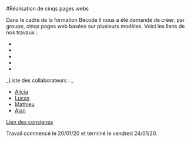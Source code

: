 #Réalisation de cinqs pages webs

Dans le cadre de la formation Becode il nous a été demandé de créer, par groupe, cinqs pages web basées sur plusieurs modèles. Voici les liens de nos travaux :

*
*
*
*
*

_Liste des collaborateurs : _

* [Alicia](https://github.com/Sirlys)
* [Lucas](https://github.com/warouxlucas)
* [Mathieu](https://github.com/MathieuThiry)
* [Alan](https://github.com/AlanLouette)

[Lien des consignes](https://github.com/becodeorg/LIE-Hamilton-3.19/tree/master/contenu/01-la-prairie/02-inte-statique)

Travail commencé le 20/01/20 et terminé le vendred 24/01/20.
